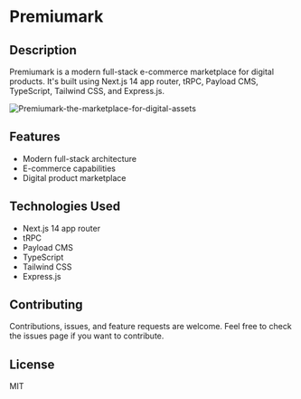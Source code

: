 # Premiumark

## Description

Premiumark is a modern full-stack e-commerce marketplace for digital products. It's built using Next.js 14 app router, tRPC, Payload CMS, TypeScript, Tailwind CSS, and Express.js.

![Premiumark-the-marketplace-for-digital-assets](https://github.com/MohamedAbirou/premiumark/assets/109366637/cc3415ab-0307-49bb-a37d-faece303feb0)


## Features

- Modern full-stack architecture
- E-commerce capabilities
- Digital product marketplace

## Technologies Used

- Next.js 14 app router
- tRPC
- Payload CMS
- TypeScript
- Tailwind CSS
- Express.js

## Contributing

Contributions, issues, and feature requests are welcome. Feel free to check the issues page if you want to contribute.

## License

MIT

